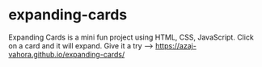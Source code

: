 # expanding-cards
Expanding Cards is a mini fun project using HTML, CSS, JavaScript. Click on a card and it will expand.
Give it a try --> https://azaj-vahora.github.io/expanding-cards/
